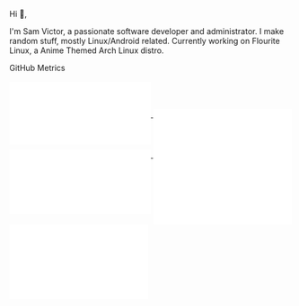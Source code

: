 Hi 👋,

I'm Sam Victor, a passionate software developer and administrator. I make random stuff, mostly Linux/Android related. Currently working on Flourite Linux, a Anime Themed Arch Linux distro.

<!-- [gitoxide]: https://github.com/Byron/gitoxide
[gitpython]: https://github.com/gitpython-developers/GitPython
[sponsoring]: https://github.com/sponsors/Byron
[timesheets]: https://github.com/Byron/byron/tree/main/timesheets -->

<summary>GitHub Metrics</summary>
  
<br>
<a href="https://github.com/Byron">
  <img align="top" width="50%" src="./metrics/header.svg" />
</a>
<br/>
<a href="https://github.com/Byron">
  <img align="top" width="50%" src="./metrics/repositories.svg" />
</a>
<a href="https://github.com/Byron">
  <img align="top" width="49%" src="./metrics/acti_comm.svg" />
</a>

<a href="https://github.com/Byron">
  <img align="top" width="50%" src="./metrics/iso_calender.svg" />
</a>

<a href="https://github.com/Byron">
    <img align="top" width="49%" src="./metrics/issue_pr_lang.svg" />
</a>

<a href="https://github.com/Byron">
    <img align="top" width="49%" src="./metrics/achievements.svg" />
</a>

